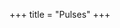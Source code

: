 +++
title = "Pulses"
+++

<div class="spreadsheet" src="../gross-data_pulses.toml" fullHeightWithRowsPerScreen=8> </div>  

